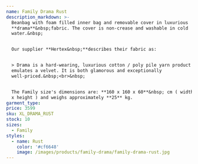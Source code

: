 ```yaml
---
name: Family Drama Rust
description_markdown: >-
  Beanbag with foam filled inner bag and removable cover in luxurious
  **drama**&nbsp;fabric. The cover is non-crease and washable in cold
  water.&nbsp;


  Our supplier **Hertex&nbsp;**describes their fabric as:


  > Drama is a hard-wearing, luxurious cotton / poly pile yarn product that
  emulates a velvet. It is both glamorous and exceptionally
  well-priced.&nbsp;<br>&nbsp;


  The Family size's dimensions are: **160 x 160 x 60**&nbsp; cm ( width x depth
  x height ) and weighs approximately **25** kg.
garment_type:
price: 3599
sku: XL_DRAMA_RUST
stock: 10
sizes:
  - Family
styles:
  - name: Rust
    color: '#cf6648'
    image: /images/products/family-drama/family-drama-rust.jpg
---
```


